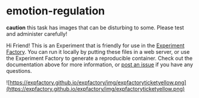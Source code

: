 # emotion-regulation

**caution** this task has images that can be disturbing to some. Please test and administer carefully!

Hi Friend! This is an Experiment that is friendly for use in the [Experiment Factory](https://expfactory.github.io/expfactory). You can run it locally by putting these files in a web server, or use the Experiment Factory to generate a reproducible container. Check out the documentation above for more information, or [post an issue](https://www.github.com/expfactory/expfactory/issues) if you have any questions.

![https://expfactory.github.io/expfactory/img/expfactoryticketyellow.png](https://expfactory.github.io/expfactory/img/expfactoryticketyellow.png)
